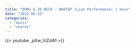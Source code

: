 ```yaml
---
title: "DOMi & JD BECK - WHATUP (Live Performance) | Vevo"
date: "2022-06-25"
categories:
  - "music"
  - "shares"
---
```


{{< youtube _pXw_ViZoWI >}}
